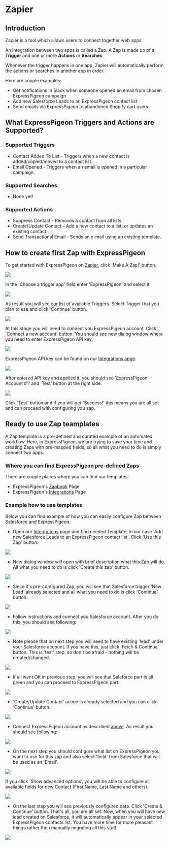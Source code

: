 # Zapier

<ul data-toc data-toc-headings="h2,h3,h4"></ul>

## Introduction

Zapier is a tool which allows users to connect together web apps.

An integration between two apps is called a Zap. A Zap is made up of a **Trigger** and one or more **Actions** or **Searches**.

Whenever the trigger happens in one app, Zapier will automatically perform the actions or searches in another app in order.

Here are couple examples:

* Get notifications in Slack when someone opened an email from chosen ExpressPigeon campaign
* Add new Salesforce Leads to an ExpressPigeon contact list
* Send emails via ExpressPigeon to abandoned Shopify cart users

## What ExpressPigeon Triggers and Actions are Supported?

### Supported Triggers

* Contact Added To List - Triggers when a new contact is added/copied/moved to a contact list.
* Email Opened - Triggers when an email is opened in a particular campaign.

### Supported Searches

* None yet!

### Supported Actions

* Suppress Contact - Removes a contact from all lists.
* Create/Update Contact - Add a new contact to a list, or updates an existing contact.
* Send Transactional Email - Sends an e-mail using an existing template.

## How to create first Zap with ExpressPigeon

To get started with ExpressPigeon on [Zapier](https://zapier.com), click 'Make A Zap!' button.

![](../images/zapier/zap_1.png)

In the 'Choose a trigger app' field enter 'ExpressPigeon' and select it.

![](../images/zapier/zap_2.png)

As result you will see our list of available Triggers. Select Trigger that you plan to use and click 'Continue' button.

![](../images/zapier/zap_3.png)

At this stage you will need to connect you ExpressPigeon account. Click 'Connect a new account' button. You should see new dialog window where you need to enter ExpressPigeon API key.

![](../images/zapier/zap_4.png)

ExpressPigeon API key can be found on our [Integrations apge](https://expresspigeon.com/settings/integrations).

![](../images/zapier/zap_5.png)

After entered API key and applied it, you should see 'ExpressPigeon Account #1' and 'Test' button at the right side.

![](../images/zapier/zap_6.png)

Click 'Test' button and if you will get 'Success!' this means you are all set and can proceed with configuring you zap.

## Ready to use Zap teamplates

A Zap template is a pre-defined and curated example of an automated workflow. Here, in ExpressPigeon, we are trying to save your time and creating Zaps with pre-mapped fields, so all what you need to do is simply connect two apps. 

### Where you can find ExpressPigeon pre-defined Zaps

There are couple places where you can find our templates:

* ExpressPigeon's [Zapbook](https://zapier.com/zapbook/expresspigeon/) Page
* ExpressPigeon's [Integrations](https://expresspigeon.com/integrations) Page

### Example how to use templates

Below you can find example of how you can easily configure Zap between Salesforce and ExpressPigeon.

- Open our [Integrations](https://expresspigeon.com/integrations) page and find needed Template, in our case 'Add new Salesforce Leads to an ExpressPigeon contact list'. Click 'Use this Zap' button.


![](../images/zapier/zap_7.png)

- New dialog window will open with brief description what this Zap will do. All what you need to do is click 'Create this zap' button.

![](../images/zapier/zap_8.png)

- Since it's pre-configured Zap, you will see that Salesforce trigger 'New Lead' already selected and all what you need to do is click 'Continue' button.

![](../images/zapier/zap_9.png)

- Follow instructions and connect you Salesforce account. After you do this, you should see following:

![](../images/zapier/zap_10.png)

- Note please that on next step you will need to have existing 'lead' under your Salesforce account. If you have this, just click 'Fetch & Continue' button. This is 'test' step, so don't be afraid - nothing will be created/changed.

![](../images/zapier/zap_11.png)

- If all went OK in previous step, you will see that Saleforce part is all green and you can proceed to ExpressPigeon part.

![](../images/zapier/zap_12.png)

- 'Create/Update Contact' action is already selected and you can click 'Continue' button.

![](../images/zapier/zap_13.png)

- Connect ExpressPigeon account as described [above](#how-to-create-first-zap-with-expressPigeon). As result you should see following:

![](../images/zapier/zap_14.png)

- On the next step you should configure what list on ExpressPigeon you want to use for this zap and also select 'field' from Salesforce that will be used as an 'Email'.

![](../images/zapier/zap_15.png)

If you click 'Show advanced options', you will be able to configure all available fields for new Contact (First Name, Last Name and others).

![](../images/zapier/zap_16.png)

- On the last step you will see previously configured data. Click 'Create & Continue' button. That's all, you are all set. Now, when you will have new lead created on Salesforce, it will automatically appear in your selected ExpressPigeon contacts list. You have more time for more pleasant things rather then manually migrating all this stuff.

![](../images/zapier/zap_17.png)


